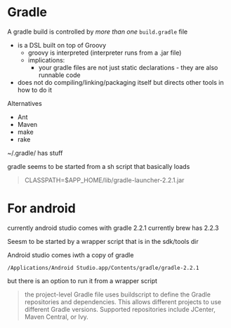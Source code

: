 # Gradle

A gradle build is controlled by _more than one_ `build.gradle` file

- is a DSL built on top of Groovy
    - groovy is interpreted (interpreter runs from a .jar file)
    - implications:
        - your gradle files are not just static declarations - they are also
          runnable code
- does not do compiling/linking/packaging itself but directs other tools in how
  to do it

Alternatives

- Ant
- Maven
- make
- rake

~/.gradle/ has stuff

gradle seems to be started from a sh script that basically loads

> CLASSPATH=$APP_HOME/lib/gradle-launcher-2.2.1.jar

# For android

currently android studio comes with gradle 2.2.1 currently brew has 2.2.3

Seesm to be started by a wrapper script that is in the sdk/tools dir

Android studio comes iwth a copy of gradle

    /Applications/Android Studio.app/Contents/gradle/gradle-2.2.1

but there is an option to run it from a wrapper script

> the project-level Gradle file uses buildscript to define the Gradle
> repositories and dependencies. This allows different projects to use different
> Gradle versions. Supported repositories include JCenter, Maven Central, or
> Ivy.
